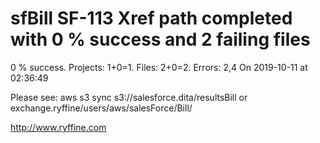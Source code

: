 # sfBill SF-113 Xref path completed with 0 % success and 2 failing files

0 % success. Projects: 1+0=1.  Files: 2+0=2. Errors: 2,4  On 2019-10-11 at 02:36:49



Please see: aws s3 sync s3://salesforce.dita/resultsBill or exchange.ryffine/users/aws/salesForce/Bill/

http://www.ryffine.com
